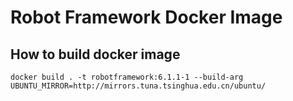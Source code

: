 # Robot Framework Docker Image

## How to build docker image

`docker build . -t robotframework:6.1.1-1 --build-arg UBUNTU_MIRROR=http://mirrors.tuna.tsinghua.edu.cn/ubuntu/`
